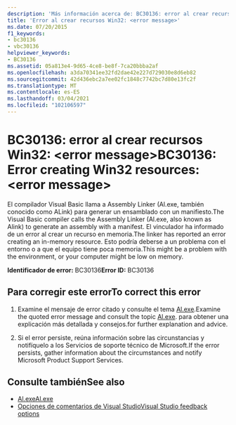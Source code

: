 ```yaml
---
description: 'Más información acerca de: BC30136: error al crear recursos Win32: <error message>'
title: 'Error al crear recursos Win32: <error message>'
ms.date: 07/20/2015
f1_keywords:
- bc30136
- vbc30136
helpviewer_keywords:
- BC30136
ms.assetid: 05a813e4-9d65-4ce8-be8f-7ca20bbba2af
ms.openlocfilehash: a3da70341ee32fd2dae42e227d729030e8d6eb82
ms.sourcegitcommit: 42d436ebc2a7ee02fc1848c7742bc7d80e13fc2f
ms.translationtype: MT
ms.contentlocale: es-ES
ms.lasthandoff: 03/04/2021
ms.locfileid: "102106597"
---
```

# <a name="bc30136-error-creating-win32-resources-error-message"></a><span data-ttu-id="1ae8a-103">BC30136: error al crear recursos Win32: \<error message></span><span class="sxs-lookup"><span data-stu-id="1ae8a-103">BC30136: Error creating Win32 resources: \<error message></span></span>

<span data-ttu-id="1ae8a-104">El compilador Visual Basic llama a Assembly Linker (Al.exe, también conocido como ALink) para generar un ensamblado con un manifiesto.</span><span class="sxs-lookup"><span data-stu-id="1ae8a-104">The Visual Basic compiler calls the Assembly Linker (Al.exe, also known as Alink) to generate an assembly with a manifest.</span></span> <span data-ttu-id="1ae8a-105">El vinculador ha informado de un error al crear un recurso en memoria.</span><span class="sxs-lookup"><span data-stu-id="1ae8a-105">The linker has reported an error creating an in-memory resource.</span></span> <span data-ttu-id="1ae8a-106">Esto podría deberse a un problema con el entorno o a que el equipo tiene poca memoria.</span><span class="sxs-lookup"><span data-stu-id="1ae8a-106">This might be a problem with the environment, or your computer might be low on memory.</span></span>

 <span data-ttu-id="1ae8a-107">**Identificador de error:** BC30136</span><span class="sxs-lookup"><span data-stu-id="1ae8a-107">**Error ID:** BC30136</span></span>

## <a name="to-correct-this-error"></a><span data-ttu-id="1ae8a-108">Para corregir este error</span><span class="sxs-lookup"><span data-stu-id="1ae8a-108">To correct this error</span></span>

1. <span data-ttu-id="1ae8a-109">Examine el mensaje de error citado y consulte el tema [Al.exe](../../../framework/tools/al-exe-assembly-linker.md).</span><span class="sxs-lookup"><span data-stu-id="1ae8a-109">Examine the quoted error message and consult the topic [Al.exe](../../../framework/tools/al-exe-assembly-linker.md).</span></span> <span data-ttu-id="1ae8a-110">para obtener una explicación más detallada y consejos.</span><span class="sxs-lookup"><span data-stu-id="1ae8a-110">for further explanation and advice.</span></span>

2. <span data-ttu-id="1ae8a-111">Si el error persiste, reúna información sobre las circunstancias y notifíquelo a los Servicios de soporte técnico de Microsoft.</span><span class="sxs-lookup"><span data-stu-id="1ae8a-111">If the error persists, gather information about the circumstances and notify Microsoft Product Support Services.</span></span>

## <a name="see-also"></a><span data-ttu-id="1ae8a-112">Consulte también</span><span class="sxs-lookup"><span data-stu-id="1ae8a-112">See also</span></span>

- [<span data-ttu-id="1ae8a-113">Al.exe</span><span class="sxs-lookup"><span data-stu-id="1ae8a-113">Al.exe</span></span>](../../../framework/tools/al-exe-assembly-linker.md)
- [<span data-ttu-id="1ae8a-114">Opciones de comentarios de Visual Studio</span><span class="sxs-lookup"><span data-stu-id="1ae8a-114">Visual Studio feedback options</span></span>](/visualstudio/ide/feedback-options)
